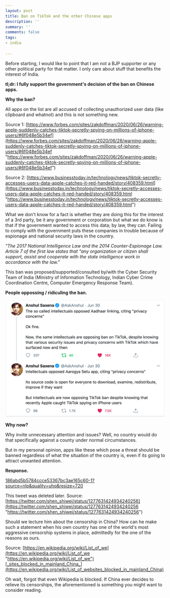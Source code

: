 ```yaml
---
layout: post
title: Ban on TikTok and the other Chinese apps
description: ''
summary: ''
comments: false
tags:
- india

---
```

Before starting, I would like to point that I am not a BJP supporter or any other political party for that matter. I only care about stuff that benefits the interest of India.

**tl;dr: I fully support the government's decision of the ban on Chinese apps.**

**Why the ban?**

All apps on the list are all accused of collecting unauthorized user data (like clipboard and whatnot) and this is not something new.

Source 1: [https://www.forbes.com/sites/zakdoffman/2020/06/26/warning-apple-suddenly-catches-tiktok-secretly-spying-on-millions-of-iphone-users/#6f048e5b34ef](https://www.forbes.com/sites/zakdoffman/2020/06/26/warning-apple-suddenly-catches-tiktok-secretly-spying-on-millions-of-iphone-users/#6f048e5b34ef "https://www.forbes.com/sites/zakdoffman/2020/06/26/warning-apple-suddenly-catches-tiktok-secretly-spying-on-millions-of-iphone-users/#6f048e5b34ef")

Source 2: [https://www.businesstoday.in/technology/news/tiktok-secretly-accesses-users-data-apple-catches-it-red-handed/story/408359.html](https://www.businesstoday.in/technology/news/tiktok-secretly-accesses-users-data-apple-catches-it-red-handed/story/408359.html "https://www.businesstoday.in/technology/news/tiktok-secretly-accesses-users-data-apple-catches-it-red-handed/story/408359.html")

What we don't know for a fact is whether they are doing this for the interest of a 3rd party, be it any government or corporation but what we do know is that if the government wanted to access this data; by law, they can. Failing to comply with the government puts these companies in trouble because of espionage and national security laws in the country.

_"The 2017 National Intelligence Law and the 2014 Counter-Espionage Law. Article 7 of the first law states that “any organization or citizen shall support, assist and cooperate with the state intelligence work in accordance with the law."_

This ban was proposed/supported/consulted by/with the Cyber Security Team of India (Ministry of Information Technology, Indian Cyber Crime Coordination Centre, Computer Emergency Response Team).

**People oppossing / ridiculing the ban.**

![](/uploads/screenshot-2020-07-28-at-11-45-57-am.png)

**Why now?**

Why invite unnecessary attention and issues? Well, no country would do that specifically against a county under normal circumstances.

But in my personal opinion, apps like these which pose a threat should be banned regardless of what the situation of the country is, even if its going to attract unwanted attention.

**Response.**

[186abd5b5784ccce53367bc3ae165c60-1?source=nlp&quality=uhq&resize=720](https://res.feednews.com/assets/v2/186abd5b5784ccce53367bc3ae165c60-1?source=nlp&quality=uhq&resize=720)

This tweet was deleted later. Source: [https://twitter.com/shen_shiwei/status/1277631424934240256](https://twitter.com/shen_shiwei/status/1277631424934240256 "https://twitter.com/shen_shiwei/status/1277631424934240256")

Should we lecture him about the censorship in China? How can he make such a statement when his own country has one of the world's most aggressive censorship systems in place, admittedly for the one of the reasons as ours.

Source: [https://en.wikipedia.org/wiki/List_of_we](https://en.wikipedia.org/wiki/List_of_we "https://en.wikipedia.org/wiki/List_of_we")[_sites_blocked_in_mainland_China_](https://en.wikipedia.org/wiki/List_of_websites_blocked_in_mainland_China)

Oh wait, forgot that even Wikipedia is blocked. If China ever decides to relieve its censorships, the aforementioned is something you might want to consider reading.